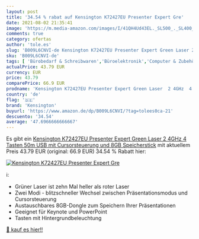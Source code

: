```yaml
---
layout: post
title: '34.54 % rabat auf Kensington K72427EU Presenter Expert Gre'
date: 2021-08-02 21:35:41
image: 'https://m.media-amazon.com/images/I/41QH4Ud43EL._SL500_._SL400_.jpg'
comments: true
category: ofertas
author: 'tole.es'
slug: 'B009L6CNVI-de Kensington K72427EU Presenter Expert Green Laser 2 4GHz 4...'
sku: 'B009L6CNVI-de'
tags: [ 'Bürobedarf & Schreibwaren','Büroelektronik','Computer & Zubehör','Elektronik & Foto','Handy- & Smartwatch-Zubehör','Handys & Zubehör','Mäuse, Tastaturen & Eingabegeräte','Presenter','kensington', ]
actualPrice: 43.79 EUR
currency: EUR
price: 43.79
comparePrice: 66.9 EUR
prodname: 'Kensington K72427EU Presenter Expert Green Laser  2 4GHz  4 Tasten  50m  USB  mit Cursorsteuerung und 8GB Speicherstick'
country: 'de'
flag: '🇩🇪'
brand: 'Kensington'
buyurl: 'https://www.amazon.de/dp/B009L6CNVI/?tag=tolees0ca-21'
descuento: '34.54'
average: '47.6966666666667'
---
```


Es gibt ein [Kensington K72427EU Presenter Expert Green Laser  2 4GHz  4 Tasten  50m  USB  mit Cursorsteuerung und 8GB Speicherstick](https://www.amazon.de/dp/B009L6CNVI/?tag=tolees0ca-21) mit aktuellem Preis 43.79 EUR (original: 66.9 EUR) 34.54 % Rabatt hier:

[![Kensington K72427EU Presenter Expert Gre](https://m.media-amazon.com/images/I/41QH4Ud43EL._SL500_._SL400_.jpg)](https://www.amazon.de/dp/B009L6CNVI/?tag=tolees0ca-21)

ℹ️:

- Grüner Laser ist zehn Mal heller als roter Laser
- Zwei Modi - blitzschneller Wechsel zwischen Präsentationsmodus und Cursorsteuerung
- Austauschbares 8GB-Dongle zum Speichern Ihrer Präsentationen
- Geeignet für Keynote und PowerPoint
- Tasten mit Hintergrundbeleuchtung

[🛒 kauf es hier!!](https://www.amazon.de/dp/B009L6CNVI/?tag=tolees0ca-21)
